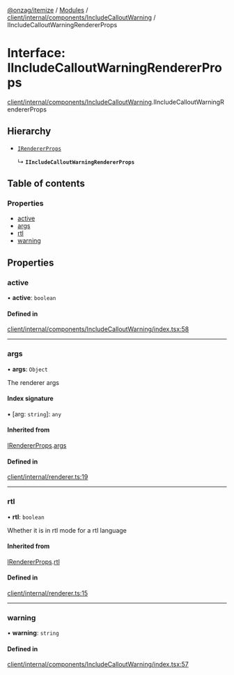 [@onzag/itemize](../README.md) / [Modules](../modules.md) / [client/internal/components/IncludeCalloutWarning](../modules/client_internal_components_IncludeCalloutWarning.md) / IIncludeCalloutWarningRendererProps

# Interface: IIncludeCalloutWarningRendererProps

[client/internal/components/IncludeCalloutWarning](../modules/client_internal_components_IncludeCalloutWarning.md).IIncludeCalloutWarningRendererProps

## Hierarchy

- [`IRendererProps`](client_internal_renderer.IRendererProps.md)

  ↳ **`IIncludeCalloutWarningRendererProps`**

## Table of contents

### Properties

- [active](client_internal_components_IncludeCalloutWarning.IIncludeCalloutWarningRendererProps.md#active)
- [args](client_internal_components_IncludeCalloutWarning.IIncludeCalloutWarningRendererProps.md#args)
- [rtl](client_internal_components_IncludeCalloutWarning.IIncludeCalloutWarningRendererProps.md#rtl)
- [warning](client_internal_components_IncludeCalloutWarning.IIncludeCalloutWarningRendererProps.md#warning)

## Properties

### active

• **active**: `boolean`

#### Defined in

[client/internal/components/IncludeCalloutWarning/index.tsx:58](https://github.com/onzag/itemize/blob/a24376ed/client/internal/components/IncludeCalloutWarning/index.tsx#L58)

___

### args

• **args**: `Object`

The renderer args

#### Index signature

▪ [arg: `string`]: `any`

#### Inherited from

[IRendererProps](client_internal_renderer.IRendererProps.md).[args](client_internal_renderer.IRendererProps.md#args)

#### Defined in

[client/internal/renderer.ts:19](https://github.com/onzag/itemize/blob/a24376ed/client/internal/renderer.ts#L19)

___

### rtl

• **rtl**: `boolean`

Whether it is in rtl mode for a rtl language

#### Inherited from

[IRendererProps](client_internal_renderer.IRendererProps.md).[rtl](client_internal_renderer.IRendererProps.md#rtl)

#### Defined in

[client/internal/renderer.ts:15](https://github.com/onzag/itemize/blob/a24376ed/client/internal/renderer.ts#L15)

___

### warning

• **warning**: `string`

#### Defined in

[client/internal/components/IncludeCalloutWarning/index.tsx:57](https://github.com/onzag/itemize/blob/a24376ed/client/internal/components/IncludeCalloutWarning/index.tsx#L57)
